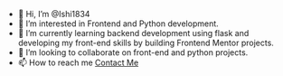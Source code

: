 - 👋 Hi, I’m @Ishi1834
- 👀 I’m interested in Frontend and Python development.
- 🌱 I’m currently learning backend development using flask and developing my front-end skills by building Frontend Mentor projects.
- 💞️ I’m looking to collaborate on front-end and python projects.
- 📫 How to reach me [Contact Me](mailto:sadiqkhalif@hotmail.com)

<!---
Ishi1834/Ishi1834 is a ✨ special ✨ repository because its `README.md` (this file) appears on your GitHub profile.
You can click the Preview link to take a look at your changes.
--->
